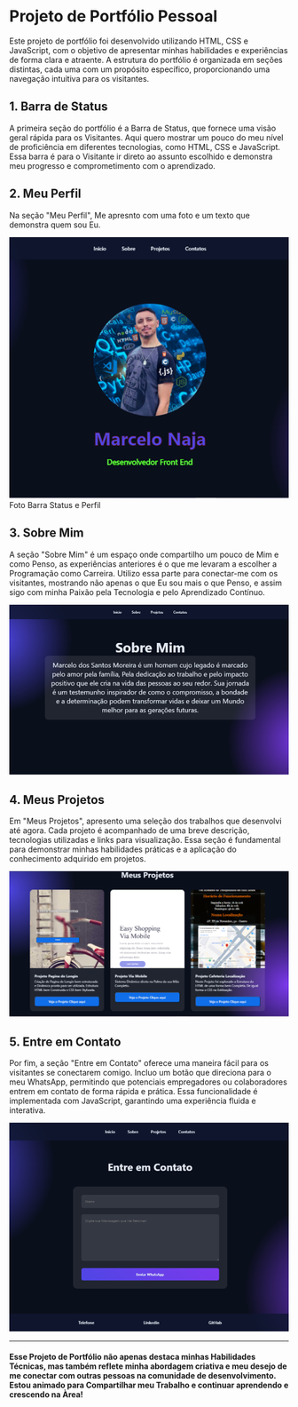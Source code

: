 # Projeto de Portfólio Pessoal

Este projeto de portfólio foi desenvolvido utilizando HTML, CSS e JavaScript, com o objetivo de apresentar minhas habilidades e experiências de forma clara e atraente. 
A estrutura do portfólio é organizada em seções distintas, cada uma com um propósito específico, proporcionando uma navegação intuitiva para os visitantes.

## 1. Barra de Status
A primeira seção do portfólio é a Barra de Status, que fornece uma visão geral rápida para os Visitantes.
Aqui quero mostrar um pouco do meu nível de proficiência em diferentes tecnologias, como HTML, CSS e JavaScript. 
Essa barra é para o Visitante ir direto ao assunto escolhido e demonstra meu progresso e comprometimento com o aprendizado.

## 2. Meu Perfil
Na seção "Meu Perfil", Me apresnto com uma foto e um texto que demonstra quem sou Eu.

<figuri>
<img src="Print portifólio.PNG"/>
<figcaption>Foto Barra Status e Perfil</figcaption>
<figuri/>

## 3. Sobre Mim
A seção "Sobre Mim" é um espaço onde compartilho um pouco de Mim e como Penso, as experiências anteriores é o que me levaram a escolher a Programação como Carreira. 
Utilizo essa parte para conectar-me com os visitantes, mostrando não apenas o que Eu sou mais o que Penso, e assim sigo com minha Paixão pela Tecnologia e pelo Aprendizado Contínuo.

<figuri>
<img src="Print portifólio1.PNG"/>
<figuri/>

## 4. Meus Projetos
Em "Meus Projetos", apresento uma seleção dos trabalhos que desenvolvi até agora. 
Cada projeto é acompanhado de uma breve descrição, tecnologias utilizadas e links para visualização.
Essa seção é fundamental para demonstrar minhas habilidades práticas e a aplicação do conhecimento adquirido em projetos.

<figuri>
<img src="Print portifólio2.PNG"/>
<figuri/>

## 5. Entre em Contato
Por fim, a seção "Entre em Contato" oferece uma maneira fácil para os visitantes se conectarem comigo. 
Incluo um botão que direciona para o meu WhatsApp, permitindo que potenciais empregadores ou colaboradores entrem em contato de forma rápida e prática.
Essa funcionalidade é implementada com JavaScript, garantindo uma experiência fluida e interativa.

<figuri>
<img src="Print portifólio3.PNG"/>
<figuri/>

---

<h4>Esse Projeto de Portfólio não apenas destaca minhas Habilidades Técnicas, 
mas também reflete minha abordagem criativa e meu desejo de me conectar com outras pessoas na comunidade de desenvolvimento.
Estou animado para Compartilhar meu Trabalho e continuar aprendendo e crescendo na Àrea!</h4>
